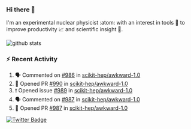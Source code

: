 ### Hi there 👋 

I'm an experimental nuclear physicist :atom: with an interest in tools :wrench: to improve productivity :chart_with_upwards_trend: and scientific insight :telescope:.

![github stats](https://github-readme-stats.vercel.app/api?username=agoose77&show_icons=true&hide_rank=true&hide_title=true&bg_color=30,e76445,904e95&text_color=efe3ec&icon_color=efe3ec)
<!--
**agoose77/agoose77** is a ✨ _special_ ✨ repository because its `README.md` (this file) appears on your GitHub profile.

Here are some ideas to get you started:

- 🔭 I’m currently working on ...
- 🌱 I’m currently learning ...
- 👯 I’m looking to collaborate on ...
- 🤔 I’m looking for help with ...
- 💬 Ask me about ...
- 📫 How to reach me: ...
- 😄 Pronouns: ...
- ⚡ Fun fact: ...
-->

### :zap: Recent Activity
<!--START_SECTION:activity-->
1. 🗣 Commented on [#986](https://github.com/scikit-hep/awkward-1.0/issues/986) in [scikit-hep/awkward-1.0](https://github.com/scikit-hep/awkward-1.0)
2. 💪 Opened PR [#990](https://github.com/scikit-hep/awkward-1.0/pull/990) in [scikit-hep/awkward-1.0](https://github.com/scikit-hep/awkward-1.0)
3. ❗️ Opened issue [#989](https://github.com/scikit-hep/awkward-1.0/issues/989) in [scikit-hep/awkward-1.0](https://github.com/scikit-hep/awkward-1.0)
4. 🗣 Commented on [#987](https://github.com/scikit-hep/awkward-1.0/issues/987) in [scikit-hep/awkward-1.0](https://github.com/scikit-hep/awkward-1.0)
5. 💪 Opened PR [#987](https://github.com/scikit-hep/awkward-1.0/pull/987) in [scikit-hep/awkward-1.0](https://github.com/scikit-hep/awkward-1.0)
<!--END_SECTION:activity-->


[![Twitter Badge](https://img.shields.io/twitter/follow/agoose77?style=flat-square&logo=Twitter&logoColor=white&color=cornflowerblue)](https://twitter.com/agoose77)
